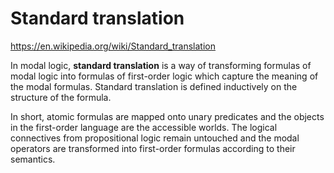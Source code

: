# Standard translation

https://en.wikipedia.org/wiki/Standard_translation

In modal logic, **standard translation** is a way of transforming formulas of modal logic into formulas of first-order logic which capture the meaning of the modal formulas. Standard translation is defined inductively on the structure of the formula.

In short, atomic formulas are mapped onto unary predicates and the objects in the first-order language are the accessible worlds. The logical connectives from propositional logic remain untouched and the modal operators are transformed into first-order formulas according to their semantics.
